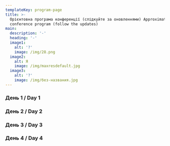 ```yaml
---
templateKey: program-page
title: >-
  Орієнтовна програма конференції (слідкуйте за оновленнями) Approximate
  conference program (follow the updates)
main:
  description: '-'
  heading: '-'
  image1:
    alt: '?'
    image: /img/28.png
  image2:
    alt: Я
    image: /img/maxresdefault.jpg
  image3:
    alt: '?'
    image: /img/без-названия.jpg
---
```

### День 1 / Day 1

### День 2 / Day 2

### День 3 / Day 3

### День 4 / Day 4
